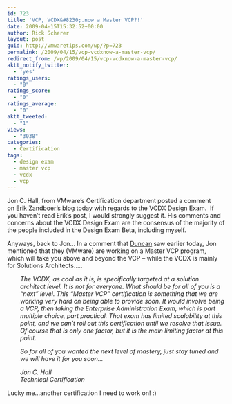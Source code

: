 ```yaml
---
id: 723
title: 'VCP, VCDX&#8230;.now a Master VCP?!'
date: 2009-04-15T15:32:52+00:00
author: Rick Scherer
layout: post
guid: http://vmwaretips.com/wp/?p=723
permalink: /2009/04/15/vcp-vcdxnow-a-master-vcp/
redirect_from: /wp/2009/04/15/vcp-vcdxnow-a-master-vcp/
aktt_notify_twitter:
  - 'yes'
ratings_users:
  - "0"
ratings_score:
  - "0"
ratings_average:
  - "0"
aktt_tweeted:
  - "1"
views:
  - "3038"
categories:
  - Certification
tags:
  - design exam
  - master vcp
  - vcdx
  - vcp
---
```

Jon C. Hall, from VMware&#8217;s Certification department posted a comment on <a href="http://erikzandboer.wordpress.com/2009/04/07/the-vcdx-not-quite-design-exam/" target="_blank">Erik Zandboer’s blog</a> today with regards to the VCDX Design Exam.  If you haven&#8217;t read Erik&#8217;s post, I would strongly suggest it. His comments and concerns about the VCDX Design Exam are the consensus of the majority of the people included in the Design Exam Beta, including myself.

Anyways, back to Jon&#8230; In a comment that <a href="http://www.yellow-bricks.com/2009/04/15/vcp-vcdx-whats-next/" target="_blank">Duncan</a> saw earlier today, Jon mentioned that they (VMware) are working on a Master VCP program, which will take you above and beyond the VCP &#8211; while the VCDX is mainly for Solutions Architects&#8230;..

<p style="padding-left: 30px;">
  <em>The VCDX, as cool as it is, is specifically targeted at a solution architect level. It is not for everyone. What should be for all of you is a “next” level. This “Master VCP” certification is something that we are working very hard on being able to provide soon. It would involve being a VCP, then taking the Enterprise Administration Exam, which is part multiple choice, part practical. That exam has limited scalability at this point, and we can’t roll out this certification until we resolve that issue. Of course that is only one factor, but it is the main limiting factor at this point.</em>
</p>

<p style="padding-left: 30px;">
  <em>So for all of you wanted the next level of mastery, just stay tuned and we will have it for you soon…</em>
</p>

<p style="padding-left: 30px;">
  <em>Jon C. Hall<br /> Technical Certification</em>
</p>

Lucky me&#8230;another certification I need to work on! :)